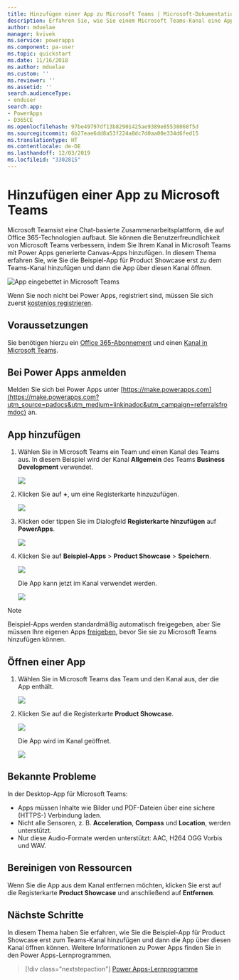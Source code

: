 ```yaml
---
title: Hinzufügen einer App zu Microsoft Teams | Microsoft-Dokumentation
description: Erfahren Sie, wie Sie einem Microsoft Teams-Kanal eine App hinzufügen, damit alle Benutzer, für die die App freigeben wurde, diese in dem Kanal öffnen können.
author: mduelae
manager: kvivek
ms.service: powerapps
ms.component: pa-user
ms.topic: quickstart
ms.date: 11/16/2018
ms.author: mduelae
ms.custom: ''
ms.reviewer: ''
ms.assetid: ''
search.audienceType:
- enduser
search.app:
- PowerApps
- D365CE
ms.openlocfilehash: 97be49797df13b82901425ae9389e85538068f5d
ms.sourcegitcommit: 6b27eae6dd8a53f224a8dc7d0aa00e334d6fed15
ms.translationtype: HT
ms.contentlocale: de-DE
ms.lasthandoff: 12/03/2019
ms.locfileid: "3302815"
---
```

# <a name="add-an-app-to-microsoft-teams"></a>Hinzufügen einer App zu Microsoft Teams

Microsoft Teamsist eine Chat-basierte Zusammenarbeitsplattform, die auf Office 365-Technologien aufbaut. Sie können die Benutzerfreundlichkeit von Microsoft Teams verbessern, indem Sie Ihrem Kanal in Microsoft Teams mit Power Apps generierte Canvas-Apps hinzufügen. In diesem Thema erfahren Sie, wie Sie die Beispiel-App für Product Showcase erst zu dem Teams-Kanal hinzufügen und dann die App über diesen Kanal öffnen. 

![App eingebettet in Microsoft Teams](./media/open-app-embedded-in-teams/embedded-app.png)

Wenn Sie noch nicht bei Power Apps, registriert sind, müssen Sie sich zuerst [kostenlos registrieren](https://make.powerapps.com/signup?redirect=marketing&email=).

## <a name="prerequisites"></a>Voraussetzungen

Sie benötigen hierzu ein [Office 365-Abonnement](https://signup.microsoft.com/Signup?OfferId=467eab54-127b-42d3-b046-3844b860bebf&dl=O365_BUSINESS_PREMIUM&ali=1) und einen [Kanal in Microsoft Teams](https://www.youtube.com/watch?v=he2f1quaR7M).

## <a name="sign-in-to-power-apps"></a>Bei Power Apps anmelden

Melden Sie sich bei Power Apps unter [https://make.powerapps.com](https://make.powerapps.com?utm_source=padocs&utm_medium=linkinadoc&utm_campaign=referralsfromdoc) an.

## <a name="add-an-app"></a>App hinzufügen

1. Wählen Sie in Microsoft Teams ein Team und einen Kanal des Teams aus. In diesem Beispiel wird der Kanal **Allgemein** des Teams **Business Development** verwendet.

    ![](./media/open-app-embedded-in-teams/teams-select-channel.png)

2. Klicken Sie auf **+**, um eine Registerkarte hinzuzufügen.

    ![](./media/open-app-embedded-in-teams/teams-add-tab.png)

3. Klicken oder tippen Sie im Dialogfeld **Registerkarte hinzufügen** auf **PowerApps**.

    ![](./media/open-app-embedded-in-teams/add-a-tab.png)

4. Klicken Sie auf **Beispiel-Apps** > **Product Showcase** > **Speichern**.

    ![](./media/open-app-embedded-in-teams/select-an-app.png)

    Die App kann jetzt im Kanal verwendet werden.

    ![](./media/open-app-embedded-in-teams/app-in-channel.png)

> [!NOTE]
> Beispiel-Apps werden standardmäßig automatisch freigegeben, aber Sie müssen Ihre eigenen Apps [freigeben](../maker/canvas-apps/share-app.md), bevor Sie sie zu Microsoft Teams hinzufügen können.

## <a name="open-an-app"></a>Öffnen einer App

1. Wählen Sie in Microsoft Teams das Team und den Kanal aus, der die App enthält.

    ![](./media/open-app-embedded-in-teams/teams-select-channel.png)

2. Klicken Sie auf die Registerkarte **Product Showcase**.

    ![](./media/open-app-embedded-in-teams/open-tab.png)

    Die App wird im Kanal geöffnet.

    ![](./media/open-app-embedded-in-teams/app-in-channel.png)

## <a name="known-issues"></a>Bekannte Probleme

In der Desktop-App für Microsoft Teams:

* Apps müssen Inhalte wie Bilder und PDF-Dateien über eine sichere (HTTPS-) Verbindung laden.
* Nicht alle Sensoren, z. B. **Acceleration**, **Compass** und **Location**, werden unterstützt.
* Nur diese Audio-Formate werden unterstützt: AAC, H264 OGG Vorbis und WAV.

## <a name="clean-up-resources"></a>Bereinigen von Ressourcen

Wenn Sie die App aus dem Kanal entfernen möchten, klicken Sie erst auf die Registerkarte **Product Showcase** und anschließend auf **Entfernen**.

## <a name="next-steps"></a>Nächste Schritte

In diesem Thema haben Sie erfahren, wie Sie die Beispiel-App für Product Showcase erst zum Teams-Kanal hinzufügen und dann die App über diesen Kanal öffnen können. Weitere Informationen zu Power Apps finden Sie in den Power Apps-Lernprogrammen.

> [!div class="nextstepaction"]
> [Power Apps-Lernprogramme](../maker/canvas-apps/get-started-create-from-blank.md)
